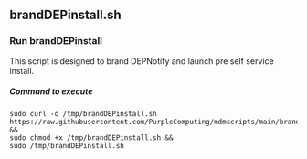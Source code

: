 ## brandDEPinstall.sh

### Run brandDEPinstall

This script is designed to brand DEPNotify and launch pre self service install.

##### Command to execute

```
sudo curl -o /tmp/brandDEPinstall.sh https://raw.githubusercontent.com/PurpleComputing/mdmscripts/main/brandDEPinstall.sh &&
sudo chmod +x /tmp/brandDEPinstall.sh &&
sudo /tmp/brandDEPinstall.sh
```
